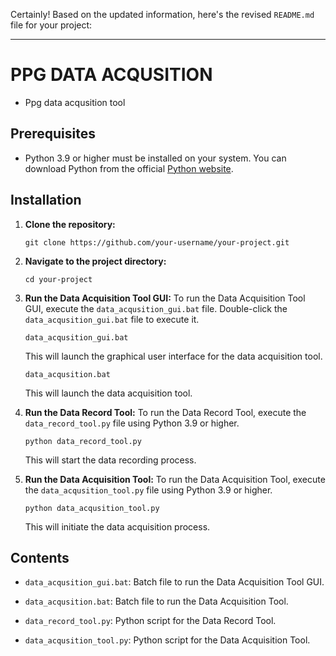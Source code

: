 Certainly! Based on the updated information, here's the revised `README.md` file for your project:

---

# PPG DATA ACQUSITION
- Ppg data acqusition tool
## Prerequisites

- Python 3.9 or higher must be installed on your system. You can download Python from the official [Python website](https://www.python.org/downloads/).

## Installation

1. **Clone the repository:**

   ```
   git clone https://github.com/your-username/your-project.git
   ```

2. **Navigate to the project directory:**

   ```
   cd your-project
   ```

3. **Run the Data Acquisition Tool GUI:**
   To run the Data Acquisition Tool GUI, execute the `data_acqusition_gui.bat` file. Double-click the `data_acqusition_gui.bat` file to execute it.

   ```
   data_acqusition_gui.bat
   ```

   This will launch the graphical user interface for the data acquisition tool.

   ```
   data_acqusition.bat
   ```

   This will launch the data acquisition tool.

4. **Run the Data Record Tool:**
   To run the Data Record Tool, execute the `data_record_tool.py` file using Python 3.9 or higher.

   ```
   python data_record_tool.py
   ```

   This will start the data recording process.

5. **Run the Data Acquisition Tool:**
   To run the Data Acquisition Tool, execute the `data_acqusition_tool.py` file using Python 3.9 or higher.

   ```
   python data_acqusition_tool.py
   ```

   This will initiate the data acquisition process.

## Contents

- `data_acqusition_gui.bat`: Batch file to run the Data Acquisition Tool GUI.
- `data_acqusition.bat`: Batch file to run the Data Acquisition Tool.

- `data_record_tool.py`: Python script for the Data Record Tool.
- `data_acqusition_tool.py`: Python script for the Data Acquisition Tool.
